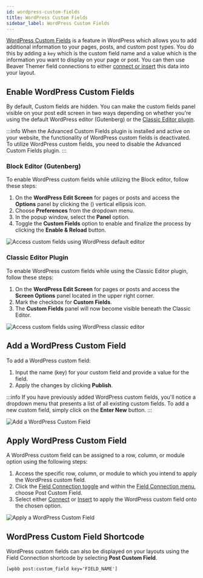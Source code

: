```yaml
---
id: wordpress-custom-fields
title: WordPress Custom Fields
sidebar_label: WordPress Custom Fields
---
```


[WordPress Custom Fields](https://wordpress.org/support/article/custom-fields/) is a feature in WordPress which allows you to add additional information to your pages, posts, and custom post types. You do this by adding a `key` which is the custom field name and a value which is the information you want to display on your page or post. You can then use Beaver Themer field connections to either [connect or insert](work-with-field-connections.md#connect-vs-insert) this data into your layout.

## Enable WordPress Custom Fields

By default, Custom fields are hidden. You can make the custom fields panel visible on your post edit screen in two ways depending on whether you're using the default WordPress editor (Gutenberg) or the [Classic Editor plugin](https://wordpress.org/plugins/classic-editor/). 

:::info
When the Advanced Custom Fields plugin is installed and active on your website, the functionality of WordPress custom fields is deactivated. To utilize WordPress custom fields, you need to disable the Advanced Custom Fields plugin.
:::
### Block Editor (Gutenberg)

To enable WordPress custom fields while utilizing the Block editor, follow these steps:

1. On the **WordPress Edit Screen** for pages or posts and access the **Options** panel by clicking the (<i className="fa-solid fa-ellipsis-vertical"></i>) vertical ellipsis icon.
2. Choose **Preferences** from the dropdown menu.
3. In the popup window, select the **Panel** option.
4. Toggle the **Custom Fields** option to enable and finalize the process by clicking the **Enable & Reload** button.

![Access custom fields using WordPress default editor](/img/beaver-themer/field-connections--wp-custom-fields--1.jpg)

### Classic Editor Plugin

To enable WordPress custom fields while using the Classic Editor plugin, follow these steps:

1. On the **WordPress Edit Screen** for pages or posts and access the **Screen Options** panel located in the upper right corner.
2. Mark the checkbox for **Custom Fields**.
3. The **Custom Fields** panel will now become visible beneath the Classic Editor.

![Access custom fields using WordPress classic editor](/img/beaver-themer/field-connections--wp-custom-fields--2.jpg)

## Add a WordPress Custom Field

To add a WordPress custom field:

1. Input the name (key) for your custom field and provide a value for the field.
2. Apply the changes by clicking **Publish**.

:::info
If you have previously added WordPress custom fields, you'll notice a dropdown menu that presents a list of all existing custom fields. To add a new custom field, simply click on the **Enter New** button.
:::

![Add a WordPress Custom Field](/img/beaver-themer/field-connections--wp-custom-fields--3.jpg)

## Apply WordPress Custom Field

A WordPress custom field can be assigned to a row, column, or module option using the following steps:

1. Access the specific row, column, or module to which you intend to apply the WordPress custom field.
2. Click the [Field Connection toggle](getting-started.md#access-field-connections) and within the [Field Connection menu](getting-started.md#field-connection-menu), choose Post Custom Field.
3. Select either [Connect](getting-started.md#connect) or [Insert](getting-started.md#insert) to apply the WordPress custom field onto the chosen option.

![Apply a WordPress Custom Field](/img/beaver-themer/field-connections--wp-custom-fields--4.jpg)

## WordPress Custom Field Shortcode

WordPress custom fields can also be displayed on your layouts using the Field Connection shortcode by selecting **Post Custom Field**.

```markup
[wpbb post:custom_field key='FIELD_NAME']
```
